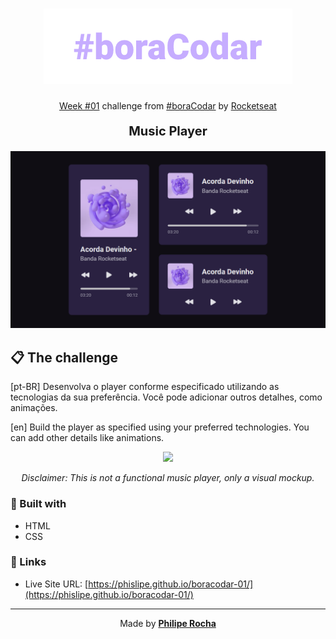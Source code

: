 <h1 align="center">
  <img src="./assets/boracodar.png">
</h1>

<p align="center">
  <a href="https://www.figma.com/community/file/1195050524500542670">Week #01</a> challenge from <a href="https://boracodar.dev/">#boraCodar</a> by <a href="https://www.rocketseat.com.br/">Rocketseat</a></p>

<p style="text-align: center; font-weight: bold; font-size: 20px;">
  Music Player
</p>

<p align="center">
  <img src="./assets/screenshot.png">
</p>

## 📋 The challenge

[pt-BR] Desenvolva o player conforme especificado utilizando as tecnologias da sua preferência. Você pode adicionar outros detalhes, como animações.

[en] Build the player as specified using your preferred technologies. You can add other details like animations.

  <p align="center">
    <img src="./assets/preview.gif">
  </p>
  
  <p style="text-align: center; font-style: italic;">
    Disclaimer: This is not a functional music player, only a visual mockup.
  </p>

### 🧪 Built with

- HTML
- CSS

### 🔗 Links

- Live Site URL: [https://phislipe.github.io/boracodar-01/](https://phislipe.github.io/boracodar-01/)

---
<p align=center>Made by <a href="https://phislipe.dev" style="font-weight: bold;">Philipe Rocha</a></p>
